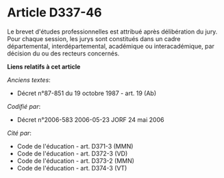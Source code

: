 # Article D337-46

Le brevet d'études professionnelles est attribué après délibération du jury. Pour chaque session, les jurys sont constitués
dans un cadre départemental, interdépartemental, académique ou interacadémique, par décision du ou des recteurs concernés.

**Liens relatifs à cet article**

_Anciens textes_:

  - Décret n°87-851 du 19 octobre 1987 - art. 19 (Ab)

_Codifié par_:

  - Décret n°2006-583 2006-05-23 JORF 24 mai 2006

_Cité par_:

  - Code de l'éducation - art. D371-3 (MMN)
  - Code de l'éducation - art. D372-3 (VD)
  - Code de l'éducation - art. D373-2 (MMN)
  - Code de l'éducation - art. D374-3 (VT)
